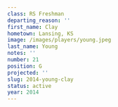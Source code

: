 ```yaml
---
class: RS Freshman
departing_reason: ''
first_name: Clay
hometown: Lansing, KS
image: /images/players/young.jpeg
last_name: Young
notes: ''
number: 21
position: G
projected: ''
slug: 2014-young-clay
status: active
year: 2014
---
```

